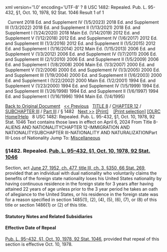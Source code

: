 xml version='1.0' encoding='UTF-8' ?
8 USC 1482: Repealed. Pub. L. 95-432, §1, Oct. 10, 1978, 92 Stat. 1046
 Result 1 of 1
 
  
  Current
2018 Ed. and Supplement IV (1/5/2023)
2018 Ed. and Supplement III (1/3/2022)
2018 Ed. and Supplement II (1/13/2021)
2018 Ed. and Supplement I (1/24/2020)
2018 Main Ed. (1/14/2019)
2012 Ed. and Supplement V (1/12/2018)
2012 Ed. and Supplement IV (1/6/2017)
2012 Ed. and Supplement III (1/3/2016)
2012 Ed. and Supplement II (1/5/2015)
2012 Ed. and Supplement I (1/16/2014)
2012 Main Ed. (1/15/2013)
2006 Ed. and Supplement V (1/3/2012)
2006 Ed. and Supplement IV (1/7/2011)
2006 Ed. and Supplement III (2/1/2010)
2006 Ed. and Supplement II (1/5/2009)
2006 Ed. and Supplement I (1/8/2008)
2006 Main Ed. (1/3/2007)
2000 Ed. and Supplement V (1/2/2006)
2000 Ed. and Supplement IV (1/3/2005)
2000 Ed. and Supplement III (1/19/2004)
2000 Ed. and Supplement II (1/6/2003)
2000 Ed. and Supplement I (1/22/2002)
2000 Main Ed. (1/2/2001)
1994 Ed. and Supplement V (1/23/2000)
1994 Ed. and Supplement IV (1/5/1999)
1994 Ed. and Supplement III (1/26/1998)
1994 Ed. and Supplement II (1/6/1997)
1994 Ed. and Supplement I (1/16/1996)
1994 Main Ed. (1/4/1995)
  
 
  
[Back to Original Document](/view.xhtml;jsessionid=30826243EE2B9459FCB131D79545AD28)
 
[<< Previous](#)
  
 [TITLE 8](/view.xhtml;jsessionid=30826243EE2B9459FCB131D79545AD28?req=granuleid%3AUSC-prelim-title8&saved=%7CZ3JhbnVsZWlkOlVTQy1wcmVsaW0tdGl0bGU4LXNlY3Rpb24xNDgy%7C%7C%7C0%7Cfalse%7Cprelim&edition=prelim) / [CHAPTER 12](/view.xhtml;jsessionid=30826243EE2B9459FCB131D79545AD28?req=granuleid%3AUSC-prelim-title8-chapter12&saved=%7CZ3JhbnVsZWlkOlVTQy1wcmVsaW0tdGl0bGU4LXNlY3Rpb24xNDgy%7C%7C%7C0%7Cfalse%7Cprelim&edition=prelim) / [SUBCHAPTER III](/view.xhtml;jsessionid=30826243EE2B9459FCB131D79545AD28?req=granuleid%3AUSC-prelim-title8-chapter12-subchapter3&saved=%7CZ3JhbnVsZWlkOlVTQy1wcmVsaW0tdGl0bGU4LXNlY3Rpb24xNDgy%7C%7C%7C0%7Cfalse%7Cprelim&edition=prelim) / [Part III](/view.xhtml;jsessionid=30826243EE2B9459FCB131D79545AD28?req=granuleid%3AUSC-prelim-title8-chapter12-subchapter3-part3&saved=%7CZ3JhbnVsZWlkOlVTQy1wcmVsaW0tdGl0bGU4LXNlY3Rpb24xNDgy%7C%7C%7C0%7Cfalse%7Cprelim&edition=prelim) / § 1482
  
 [Next >>](#)
[[Print]](#)
   
 [[Print selection]](#)
[[OLRC Home]](/browse.xhtml;jsessionid=30826243EE2B9459FCB131D79545AD28)[Help](/navHelp.xhtml;jsessionid=30826243EE2B9459FCB131D79545AD28)
 
8 USC 1482: Repealed. Pub. L. 95-432, §1, Oct. 10, 1978, 92 Stat. 1046
Text contains those laws in effect on April 6, 2024
From Title 8-ALIENS AND NATIONALITYCHAPTER 12-IMMIGRATION AND NATIONALITYSUBCHAPTER III-NATIONALITY AND NATURALIZATIONPart III-Loss of Nationality
Jump To: [Miscellaneous](#miscellaneous-note)
### §1482. Repealed. [Pub. L. 95–432, §1, Oct. 10, 1978, 92 Stat. 1046](/statviewer.htm?volume=92&page=1046)
Section, act [June 27, 1952, ch. 477, title III, ch. 3, §350, 66 Stat. 269](/statviewer.htm?volume=66&page=269), provided that an individual with dual nationality who voluntarily claims the benefits of the foreign state nationality loses his United States nationality by having continuous residence in the foreign state for 3 years after having attained 22 years of age unless prior to the 3 year period he takes an oath of allegiance to the United States, or his residence in the foreign state was for a reason specified in section 1485(1), (2), (4), (5), (6), (7), or (8) of this title or section 1486(1) or (2) of this title.
  
#### **Statutory Notes and Related Subsidiaries**
#### Effective Date of Repeal
[Pub. L. 95–432, §1, Oct. 10, 1978, 92 Stat. 1046](/statviewer.htm?volume=92&page=1046), provided that repeal of this section is effective Oct. 10, 1978.

